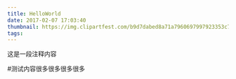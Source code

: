 ```yaml
---
title: HelloWorld
date: 2017-02-07 17:03:40
thumbnail: https://img.clipartfest.com/b9d7dabed8a71a7960697997923353c7_scroll-banner-clip-art-scroll-scroll-banner-clipart_2400-836.png
tags:
---
```



这是一段注释内容<!-- more -->

#测试内容很多很多很多很多